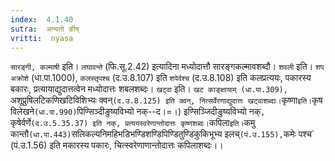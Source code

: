 ```yaml
---
index:  4.1.40
sutra:  अन्यतो ङीष्
vritti:  nyasa
---
```


`सारङ्गी, कल्माषी` इति। `लघावन्ते` (फि.सू.2.42) इत्यादिना मध्योदात्तौ सारङ्गकल्मावशब्दौ। `शवली` इति। `शप अक्रोशे` (धा.पा.1000), `कलस्तृपश्च` (द.उ.8.107) इति `शपेर्वश्च` (द.उ.8.108) इति कलप्रत्ययः, पकारस्य बकारः, प्रत्यायाद्युदात्तत्वेन मध्योदात्तः शबलशब्दः। `खट्वा` इति। `खट काङ्क्षायाम् (धा.पा.309), `अशूप्रुषिलटिकणिखटिविशिभ्यः क्वन्` (द.उ.8.125) इति क्वन्, नित्सर्वेरणाद्युदात्तः खट्वाशब्दाः। `कृष्णा` इति। `कृष विलेखने` (धा.पा.990) `पिण्सिञ्दीङुष्यविभ्यो नक्--द।=।) इण्सिञ्जिदीङुष्यविभ्यो नक्`, `कृषेर्वर्णे` (द.उ.5.35.37) इति नक्, प्रत्ययस्वरेणान्तोदात्तः कृष्णशब्दः। `कपिला` इति। `कमु कान्तौ` (धा.पा.443) `सलिकल्यनिमहिभडिभण्डिशण्डिपिण्डितुण्डिकुकिभूभ्य इलच्` (पं.उ.155), `कमेः पश्च` (पं.उ.1.56) इति मकारस्य पकारः, चित्स्वरेणाणान्तोदात्तः कपिलाशब्दः।।

